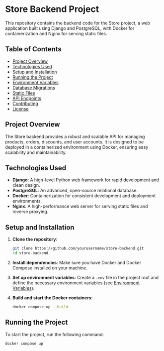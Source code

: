 # Store Backend Project

This repository contains the backend code for the Store project, a web application built using Django and PostgreSQL, with Docker for containerization and Nginx for serving static files.

## Table of Contents

- [Project Overview](#project-overview)
- [Technologies Used](#technologies-used)
- [Setup and Installation](#setup-and-installation)
- [Running the Project](#running-the-project)
- [Environment Variables](#environment-variables)
- [Database Migrations](#database-migrations)
- [Static Files](#static-files)
- [API Endpoints](#api-endpoints)
- [Contributing](#contributing)
- [License](#license)

## Project Overview

The Store backend provides a robust and scalable API for managing products, orders, discounts, and user accounts. It is designed to be deployed in a containerized environment using Docker, ensuring easy scalability and maintainability.

## Technologies Used

- **Django**: A high-level Python web framework for rapid development and clean design.
- **PostgreSQL**: An advanced, open-source relational database.
- **Docker**: Containerization for consistent development and deployment environments.
- **Nginx**: A high-performance web server for serving static files and reverse proxying.

## Setup and Installation

1. **Clone the repository**:
    ```bash
    git clone https://github.com/yourusername/store-backend.git
    cd store-backend
    ```

2. **Install dependencies**:
    Make sure you have Docker and Docker Compose installed on your machine.

3. **Set up environment variables**:
    Create a `.env` file in the project root and define the necessary environment variables (see [Environment Variables](#environment-variables)).

4. **Build and start the Docker containers**:
    ```bash
    docker compose up --build
    ```

## Running the Project

To start the project, run the following command:
```bash
docker compose up
